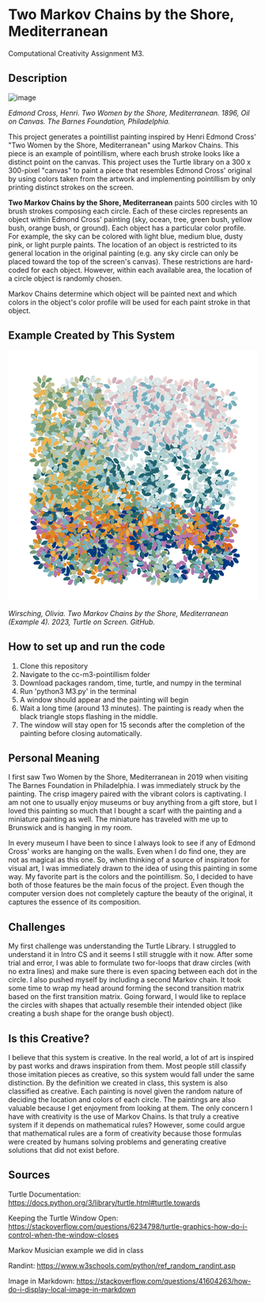 # Two Markov Chains by the Shore, Mediterranean 
Computational Creativity Assignment M3. 

## Description 

![image](./Assets/OriginalPainting.png)

_Edmond Cross, Henri. Two Women by the Shore, Mediterranean. 1896, Oil on Canvas. The Barnes Foundation, Philadelphia._


This project generates a pointillist painting inspired by Henri Edmond Cross' "Two Women by the Shore, Mediterranean" using Markov Chains. This piece is an example of pointillism, where each brush stroke looks like a distinct point on the canvas. This project uses the Turtle library on a 300 x 300-pixel "canvas" to paint a piece that resembles Edmond Cross' original by using colors taken from the artwork and implementing pointillism by only printing distinct strokes on the screen.  

**Two Markov Chains by the Shore, Mediterranean** paints 500 circles with 10 brush strokes composing each circle. Each of these circles represents an object within Edmond Cross' painting (sky, ocean, tree, green bush, yellow bush, orange bush, or ground). Each object has a particular color profile. For example, the sky can be colored with light blue, medium blue, dusty pink, or light purple paints. The location of an object is restricted to its general location in the original painting (e.g. any sky circle can only be placed toward the top of the screen's canvas). These restrictions are hard-coded for each object. However, within each available area, the location of a circle object is randomly chosen. 

Markov Chains determine which object will be painted next and which colors in the object's color profile will be used for each paint stroke in that object. 

## Example Created by This System
![image](./Examples/Example4.png)

_Wirsching, Olivia. Two Markov Chains by the Shore, Mediterranean (Example 4). 2023, Turtle on Screen. GitHub._


## How to set up and run the code 
1. Clone this repository
2. Navigate to the cc-m3-pointillism folder
3. Download packages random, time, turtle, and numpy in the terminal
4. Run 'python3 M3.py' in the terminal 
5. A window should appear and the painting will begin 
6. Wait a long time (around 13 minutes). The painting is ready when the black triangle stops flashing in the middle. 
7. The window will stay open for 15 seconds after the completion of the painting before closing automatically. 

## Personal Meaning 
I first saw Two Women by the Shore, Mediterranean in 2019 when visiting The Barnes Foundation in Philadelphia. I was immediately struck by the painting. The crisp imagery paired with the vibrant colors is captivating. I am not one to usually enjoy museums or buy anything from a gift store, but I loved this painting so much that I bought a scarf with the painting and a miniature painting as well. The miniature has traveled with me up to Brunswick and is hanging in my room. 

In every museum I have been to since I always look to see if any of Edmond Cross' works are hanging on the walls. Even when I do find one, they are not as magical as this one. So, when thinking of a source of inspiration for visual art, I was immediately drawn to the idea of using this painting in some way. My favorite part is the colors and the pointillism. So, I decided to have both of those features be the main focus of the project. Even though the computer version does not completely capture the beauty of the original, it captures the essence of its composition. 

## Challenges
My first challenge was understanding the Turtle Library. I struggled to understand it in Intro CS and it seems I still struggle with it now. After some trial and error, I was able to formulate two for-loops that draw circles (with no extra lines) and make sure there is even spacing between each dot in the circle. I also pushed myself by including a second Markov chain. It took some time to wrap my head around forming the second transition matrix based on the first transition matrix. Going forward, I would like to replace the circles with shapes that actually resemble their intended object (like creating a bush shape for the orange bush object).

## Is this Creative?
I believe that this system is creative. In the real world, a lot of art is inspired by past works and draws inspiration from them. Most people still classify those imitation pieces as creative, so this system would fall under the same distinction. By the definition we created in class, this system is also classified as creative. Each painting is novel given the random nature of deciding the location and colors of each circle. The paintings are also valuable because I get enjoyment from looking at them. The only concern I have with creativity is the use of Markov Chains. Is that truly a creative system if it depends on mathematical rules? However, some could argue that mathematical rules are a form of creativity because those formulas were created by humans solving problems and generating creative solutions that did not exist before.  

## Sources
Turtle Documentation: https://docs.python.org/3/library/turtle.html#turtle.towards

Keeping the Turtle Window Open: https://stackoverflow.com/questions/6234798/turtle-graphics-how-do-i-control-when-the-window-closes

Markov Musician example we did in class 

Randint: https://www.w3schools.com/python/ref_random_randint.asp

Image in Markdown: https://stackoverflow.com/questions/41604263/how-do-i-display-local-image-in-markdown

